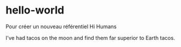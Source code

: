 # hello-world
Pour créer un nouveau référentiel
Hi Humans

I've had tacos on the moon and find them far superior to Earth tacos.
